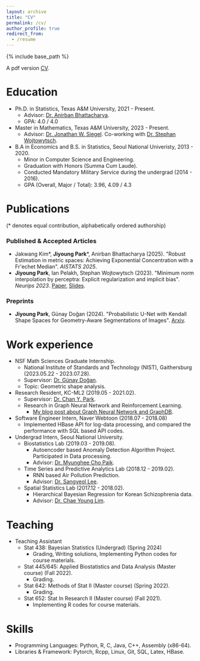 ```yaml
---
layout: archive
title: "CV"
permalink: /cv/
author_profile: true
redirect_from:
  - /resume
---
```


{% include base_path %}

A pdf version [CV](http://wldyddl5510.github.io/files/cv.pdf).

Education
======
* Ph.D. in Statistics, Texas A&M University, 2021 - Present.
  * Advisor: [Dr. Anirban Bhattacharya](https://sites.google.com/view/anirban-bhattacharya-tamu/).
  * GPA: 4.0 / 4.0
* Master in Mathematics, Texas A&M University, 2023 - Present.
    * Advisor: [Dr. Jonathan W. Siegel](https://jwsiegel2510.github.io/). Co-working with [Dr. Stephan Wojtowytsch](https://www.swojtowytsch.com/).
* B.A in Economics and B.S. in Statistics, Seoul National Univeristy, 2013 - 2020.
  * Minor in Computer Science and Engineering.
  * Graduation with Honors (Summa Cum Laude).
  * Conducted Mandatory Military Service during the undergrad (2014 - 2016).
  * GPA (Overall, Major / Total): 3.96, 4.09 / 4.3
 
Publications
======
(\* denotes equal contribution, alphabetically ordered authorship)
### Published & Accepted Articles
* Jakwang Kim\*, **Jiyoung Park**\*, Anirban Bhattacharya (2025). "Robust Estimation in metric spaces: Achieving Exponential Concentration with a Fr\'echet Median". *AISTATS 2025*.
* **Jiyoung Park**, Ian Pelakh, Stephan Wojtowytsch (2023). "Minimum norm interpolation by perceptra: Explicit regularization and implicit bias". *Neurips 2023*. [Paper](https://arxiv.org/abs/2311.06138), [Slides](http://wldyddl5510.github.io/files/radial_sym_slides.pdf).

### Preprints
* **Jiyoung Park**, Günay Doğan (2024). "Probabilistic U-Net with Kendall Shape Spaces for Geometry-Aware Segmentations of Images". [Arxiv](https://arxiv.org/abs/2410.14017).

Work experience
======
* NSF Math Sciences Graduate Internship.
  * National Institute of Standards and Technology (NIST), Gaithersburg (2023.05.22 - 2023.07.28).
  * Supervisor: [Dr. Günay Doğan](http://gunaydogan.info/).
  * Topic: Geometric shape analysis.
* Research Resident, KC-ML2 (2019.05 - 2021.02).
  * Supervisor: [Dr. Chan Y. Park](https://www.linkedin.com/in/chan-youn-park/).
  * Research in Graph Neural Network and Reinforcement Learning. 
    * [My blog post about Graph Neural Network and GraphDB](https://www.kc-ml2.com/posts/blog_GraphDB&GNN).
* Software Engineer Intern, Naver Webtoon (2018.07 - 2018.08)
  * Implemented HBase API for log-data processing, and compared the performance with SQL based API codes.
* Undergrad Intern, Seoul National University.
  * Biostatistics Lab (2019.03 - 2019.08).
    * Autoencoder based Anomaly Detection Algorithm Project. Participated in Data processing.
    * Advisor: [Dr. Myunghee Cho Paik](https://mcpstat.github.io/).
  * Time Series and Predictive Analytics Lab (2018.12 - 2019.02).
    * RNN based Air Pollution Prediction.
    * Advisor: [Dr. Sangyeol Lee](https://sites.google.com/snu.ac.kr/tspa/).
  * Spatial Statistics Lab (2017.12 - 2018.02).
    * Hierarchical Bayesian Regression for Korean Schizophrenia data.
    * Advisor: [Dr. Chae Young Lim](https://limcstat.github.io/).

Teaching
======

* Teaching Assistant
  * Stat 438: Bayesian Statistics (Undergrad) (Spring 2024)
    * Grading, Writing solutions, Implementing Python codes for course materials. 
  * Stat 445/645: Applied Biostatistics and Data Analysis (Master course) (Fall 2022).
    * Grading.
  * Stat 642: Methods of Stat II (Master course) (Spring 2022).
    * Grading.
  * Stat 652: Stat In Research II (Master course) (Fall 2021).
    * Implementing R codes for course materials.
  
Skills
======
* Programming Languages: Python, R, C, Java, C++, Assembly (x86-64).
* Libraries & Framework: Pytorch, Rcpp, Linux, Git, SQL, Latex, HBase.

<!---
Talks
======
  <ul>{% for post in site.talks %}
    {% include archive-single-talk-cv.html %}
  {% endfor %}</ul>
-->
